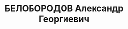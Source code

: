 ---
title: БЕЛОБОРОДОВ Александр Георгиевич
description: "родился 14(26).10.1891 в посёлке Александровского завода Пермской губернии\
  \ - расстрелян 10.02.1938, с 1907 член РСДРП Послужной список 1908 - 1912\t арестован,\
  \ в Пермской тюрьме 1914 - 1916\t арестован, осуждён к административной высылке\
  \ в Белебей и Тюмень 3.1917 - 1.1919\t член Уральского областного комитета РСДРП(б)\
  \ - РКП(б) 1.1918 - 1.1919\t председатель Уральского областного Совета 19.1 - .4.1919\t\
  \ председатель Вятского губернского революционного комитета 23.3.1919 - 29.3.1920\t\
  \ член ЦК РКП(б) 25.3 - 10.11.1919\t член Организационного бюро ЦК РКП(б) 4.1919\
  \ - \t уполномоченный СТО РСФСР по подавлению мятежа на Дону 7.1919 - \t вр. начальник\
  \ Политического управления РВСР 9.10.1919 - 28.6.1920\t член РВС 9-й армии Юго-Восточного\
  \ - Кавказского фронта 1920\t заместитель председателя РВС Кавказской трудовой армии\
  \ \\n \t член Кавказского бюро ЦК РКП(б) \t член Кубанского революционного комитета\
  \ 5.4.1920 - 8.3.1921\t кандидат в члены ЦК РКП(б) 3.1921 - \t секретарь Юго-Восточного\
  \ бюро ЦК РКП(б) 3.1921 - \t председатель Экономического совещания Юго-Восточной\
  \ области 29.11.1921 - 7.7.1923\t заместитель народного комиссара внутренних дел\
  \ РСФСР 7.7.1923 - 18.11.1927\t народный комиссар внутренних дел РСФСР ноя.27\t\
  \ исключён из ВКП(б) 1927 - 1930\t ссылка в Усть-Кулом (Коми автономная область)\
  \ май.30\t восстановлен в ВКП(б) 1930 - 1932\t уполномоченный Комитета заготовок\
  \ при ВСНХ СССР 1932 - 15.8.1936\t уполномоченный Народного комиссариата внутренней\
  \ торговли СССР по Азово-Черноморскому краю 15.08.1936\t арестован Награды 1920\t\
  \ орден Красного Знамени"
---